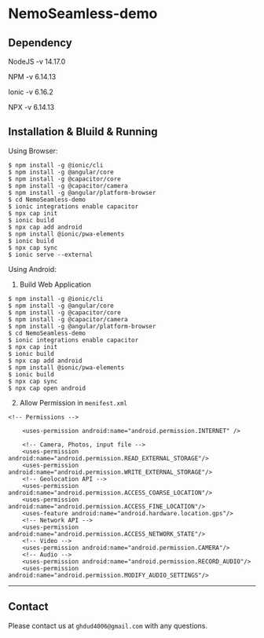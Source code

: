 # NemoSeamless-demo

## Dependency
NodeJS -v 14.17.0 

NPM -v 6.14.13

Ionic -v 6.16.2

NPX -v 6.14.13

## Installation & Bluild & Running

Using Browser:

```
$ npm install -g @ionic/cli
$ npm install -g @angular/core
$ npm install -g @capacitor/core
$ npm install -g @capacitor/camera
$ npm install -g @angular/platform-browser
$ cd NemoSeamless-demo
$ ionic integrations enable capacitor
$ npx cap init
$ ionic build
$ npx cap add android
$ npm install @ionic/pwa-elements
$ ionic build
$ npx cap sync
$ ionic serve --external
```


Using Android:

1. Build Web Application
```
$ npm install -g @ionic/cli
$ npm install -g @angular/core
$ npm install -g @capacitor/core
$ npm install -g @capacitor/camera
$ npm install -g @angular/platform-browser
$ cd NemoSeamless-demo
$ ionic integrations enable capacitor
$ npx cap init
$ ionic build
$ npx cap add android
$ npm install @ionic/pwa-elements
$ ionic build
$ npx cap sync
$ npx cap open android
```

2. Allow Permission in `menifest.xml`
```
<!-- Permissions -->

    <uses-permission android:name="android.permission.INTERNET" />

    <!-- Camera, Photos, input file -->
    <uses-permission android:name="android.permission.READ_EXTERNAL_STORAGE"/>
    <uses-permission android:name="android.permission.WRITE_EXTERNAL_STORAGE"/>
    <!-- Geolocation API -->
    <uses-permission android:name="android.permission.ACCESS_COARSE_LOCATION"/>
    <uses-permission android:name="android.permission.ACCESS_FINE_LOCATION"/>
    <uses-feature android:name="android.hardware.location.gps"/>
    <!-- Network API -->
    <uses-permission android:name="android.permission.ACCESS_NETWORK_STATE"/>
    <!-- Video -->
    <uses-permission android:name="android.permission.CAMERA"/>
    <!-- Audio -->
    <uses-permission android:name="android.permission.RECORD_AUDIO"/>
    <uses-permission android:name="android.permission.MODIFY_AUDIO_SETTINGS"/>
```

---
## Contact

Please contact us at `ghdud4006@gmail.com` with any questions.
